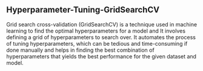 ## Hyperparameter-Tuning-GridSearchCV
Grid search cross-validation (GridSearchCV) is a technique used in machine learning to find the optimal hyperparameters for a model and It involves defining a grid of hyperparameters to search over.
It automates the process of tuning hyperparameters, which can be tedious and time-consuming if done manually and helps in finding the best combination of hyperparameters that yields the best performance for the given dataset and model.
